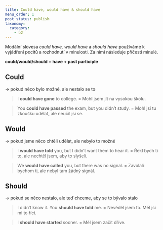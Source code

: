 ```yaml
---
title: Could have, would have & should have
menu_order: 1
post_status: publish
taxonomy:
  category:
    - b2
---
```


Modální slovesa _could have, would have_ a _should have_ používáme k vyjádření pocitů a rozhodnutí v minulosti. Za nimi následuje příčestí minulé.

**could/would/should + have + past participle**

## Could

→ pokud něco bylo možné, ale nestalo se to

> I **could have gone** to college. = Mohl jsem jít na vysokou školu.

> You **could have passed** the exam, but you didn’t study. = Mohl jsi tu zkoušku udělat, ale neučil jsi se.

## Would

→ pokud jsme něco chtěli udělat, ale nebylo to možné

> I **would have told** you, but I didn’t want them to hear it. = Řekl bych ti to, ale nechtěl jsem, aby to slyšeli.

> We **would have called** you, but there was no signal. = Zavolali bychom ti, ale nebyl tam žádný signál.

## Should

→ pokud se něco nestalo, ale teď chceme, aby se to bývalo stalo

> I didn’t know it. You **should have told** me. = Nevěděl jsem to. Měl jsi mi to říci.

> I **should have started** sooner. = Měl jsem začít dříve.

